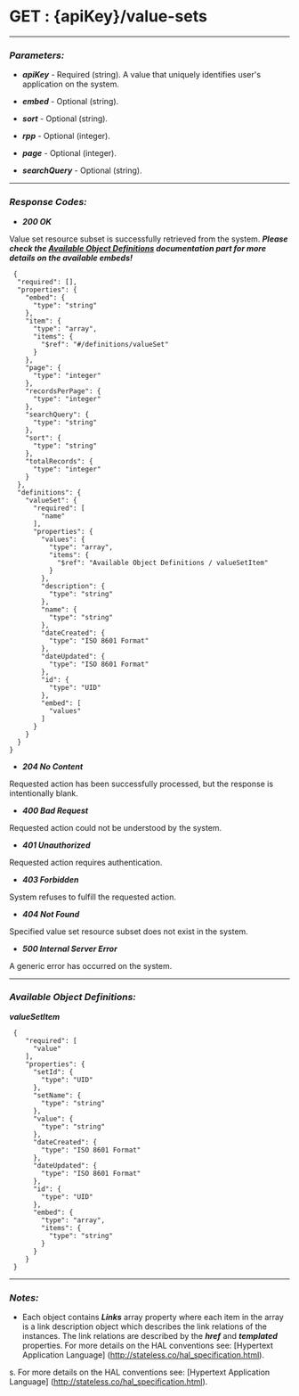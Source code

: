 
# GET : {apiKey}/value-sets 




* * *
### *Parameters:*


- ***apiKey*** - Required (string). A value that uniquely identifies user&#39;s application on the system. 


- ***embed*** - Optional (string).  


- ***sort*** - Optional (string).  


- ***rpp*** - Optional (integer).  


- ***page*** - Optional (integer).  


- ***searchQuery*** - Optional (string).  


* * *
### *Response Codes:*


- ***200  OK*** 

 Value set resource subset is successfully retrieved from the system. 
 ***Please check the [Available Object Definitions](#available-object-definitions) documentation part for more details on the available embeds!*** 

```
 {
  "required": [],
  "properties": {
    "embed": {
      "type": "string"
    },
    "item": {
      "type": "array",
      "items": {
        "$ref": "#/definitions/valueSet"
      }
    },
    "page": {
      "type": "integer"
    },
    "recordsPerPage": {
      "type": "integer"
    },
    "searchQuery": {
      "type": "string"
    },
    "sort": {
      "type": "string"
    },
    "totalRecords": {
      "type": "integer"
    }
  },
  "definitions": {
    "valueSet": {
      "required": [
        "name"
      ],
      "properties": {
        "values": {
          "type": "array",
          "items": {
            "$ref": "Available Object Definitions / valueSetItem"
          }
        },
        "description": {
          "type": "string"
        },
        "name": {
          "type": "string"
        },
        "dateCreated": {
          "type": "ISO 8601 Format"
        },
        "dateUpdated": {
          "type": "ISO 8601 Format"
        },
        "id": {
          "type": "UID"
        },
        "embed": [
          "values"
        ]
      }
    }
  }
} 

```

- ***204  No Content*** 

 Requested action has been successfully processed, but the response is intentionally blank. 


- ***400  Bad Request*** 

 Requested action could not be understood by the system. 


- ***401  Unauthorized*** 

 Requested action requires authentication. 


- ***403  Forbidden*** 

 System refuses to fulfill the requested action. 


- ***404  Not Found*** 

 Specified value set resource subset does not exist in the system. 


- ***500  Internal Server Error*** 

 A generic error has occurred on the system. 



* * *
### *Available Object Definitions:*

***valueSetItem***

```
 {
    "required": [
      "value"
    ],
    "properties": {
      "setId": {
        "type": "UID"
      },
      "setName": {
        "type": "string"
      },
      "value": {
        "type": "string"
      },
      "dateCreated": {
        "type": "ISO 8601 Format"
      },
      "dateUpdated": {
        "type": "ISO 8601 Format"
      },
      "id": {
        "type": "UID"
      },
      "embed": {
        "type": "array",
        "items": {
          "type": "string"
        }
      }
    }
 }
```
* * *
### *Notes:* 
- Each object contains ***Links*** array property where each item in the array is a link description object which describes the link relations of the instances. The link relations are described by the ***href*** and ***templated*** properties. For more details on the HAL conventions see: [Hypertext Application Language] (http://stateless.co/hal_specification.html).

s. For more details on the HAL conventions see: [Hypertext Application Language] (http://stateless.co/hal_specification.html).

